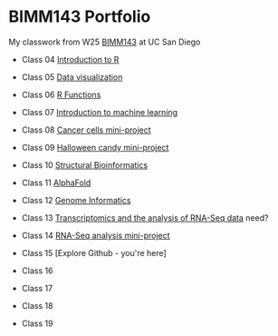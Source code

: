 # BIMM143 Portfolio 

My classwork from W25 [BIMM143](https://bioboot.github.io/bimm143_W25/) at UC San Diego 

- Class 04 [Introduction to R](https://htmlpreview.github.io/?https://raw.githubusercontent.com/dmullaney14/bimm143_github/refs/heads/main/Class04/class04.html)

- Class 05 [Data visualization](https://htmlpreview.github.io/?https://raw.githubusercontent.com/dmullaney14/bimm143_github/refs/heads/main/Class05/class05.html)

- Class 06 [R Functions](https://htmlpreview.github.io/?https://raw.githubusercontent.com/dmullaney14/bimm143_github/refs/heads/main/Class06/RFunctionsClass06.html)

- Class 07 [Introduction to machine learning](https://htmlpreview.github.io/?https://raw.githubusercontent.com/dmullaney14/bimm143_github/refs/heads/main/Class07/class7.html)

- Class 08 [Cancer cells mini-project](https://htmlpreview.github.io/?https://raw.githubusercontent.com/dmullaney14/bimm143_github/refs/heads/main/Class08/Class%208%20Mini%20Project.html)

- Class 09 [Halloween candy mini-project](https://htmlpreview.github.io/?https://raw.githubusercontent.com/dmullaney14/bimm143_github/refs/heads/main/Class09/Class09_Halloween_Candy_Mini_Proj.html)

- Class 10 [Structural Bioinformatics](https://htmlpreview.github.io/?https://raw.githubusercontent.com/dmullaney14/bimm143_github/refs/heads/main/Class10%3A11/class10.html)

- Class 11 [AlphaFold](https://htmlpreview.github.io/?https://raw.githubusercontent.com/dmullaney14/bimm143_github/refs/heads/main/Class10%3A11/class10.html)

- Class 12 [Genome Informatics](https://htmlpreview.github.io/?https://raw.githubusercontent.com/dmullaney14/bimm143_github/refs/heads/main/Class12/class%2012.html)

- Class 13 [Transcriptomics and the analysis of RNA-Seq data](https://htmlpreview.github.io/?) need?

- Class 14 [RNA-Seq analysis mini-project](https://htmlpreview.github.io/?https://raw.githubusercontent.com/dmullaney14/bimm143_github/refs/heads/main/Class14/class14.html)

- Class 15 [Explore Github - you're here]

- Class 16 [](https://htmlpreview.github.io/?)

- Class 17 [](https://htmlpreview.github.io/?)

- Class 18 [](https://htmlpreview.github.io/?)
 
- Class 19 [](https://htmlpreview.github.io/?)

